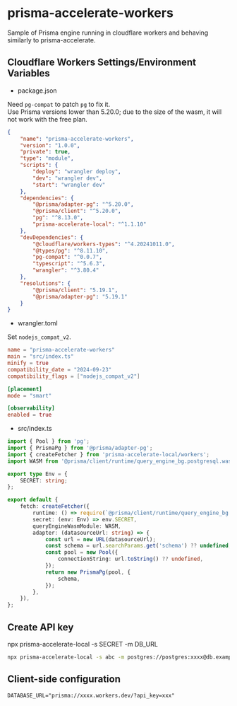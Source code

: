 # prisma-accelerate-workers

Sample of Prisma engine running in cloudflare workers and behaving similarly to prisma-accelerate.

## Cloudflare Workers Settings/Environment Variables

- package.json

Need `pg-compat` to patch `pg` to fix it.  
Use Prisma versions lower than 5.20.0; due to the size of the wasm, it will not work with the free plan.

```json
{
	"name": "prisma-accelerate-workers",
	"version": "1.0.0",
	"private": true,
	"type": "module",
	"scripts": {
		"deploy": "wrangler deploy",
		"dev": "wrangler dev",
		"start": "wrangler dev"
	},
	"dependencies": {
		"@prisma/adapter-pg": "^5.20.0",
		"@prisma/client": "^5.20.0",
		"pg": "^8.13.0",
		"prisma-accelerate-local": "^1.1.10"
	},
	"devDependencies": {
		"@cloudflare/workers-types": "^4.20241011.0",
		"@types/pg": "^8.11.10",
		"pg-compat": "^0.0.7",
		"typescript": "^5.6.3",
		"wrangler": "^3.80.4"
	},
	"resolutions": {
		"@prisma/client": "5.19.1",
		"@prisma/adapter-pg": "5.19.1"
	}
}
```

- wrangler.toml

Set `nodejs_compat_v2`.

```toml
name = "prisma-accelerate-workers"
main = "src/index.ts"
minify = true
compatibility_date = "2024-09-23"
compatibility_flags = ["nodejs_compat_v2"]

[placement]
mode = "smart"

[observability]
enabled = true
```

- src/index.ts

```ts
import { Pool } from 'pg';
import { PrismaPg } from '@prisma/adapter-pg';
import { createFetcher } from 'prisma-accelerate-local/workers';
import WASM from '@prisma/client/runtime/query_engine_bg.postgresql.wasm';

export type Env = {
	SECRET: string;
};

export default {
	fetch: createFetcher({
		runtime: () => require(`@prisma/client/runtime/query_engine_bg.postgresql.js`),
		secret: (env: Env) => env.SECRET,
		queryEngineWasmModule: WASM,
		adapter: (datasourceUrl: string) => {
			const url = new URL(datasourceUrl);
			const schema = url.searchParams.get('schema') ?? undefined;
			const pool = new Pool({
				connectionString: url.toString() ?? undefined,
			});
			return new PrismaPg(pool, {
				schema,
			});
		},
	}),
};
```

## Create API key

npx prisma-accelerate-local -s SECRET -m DB_URL

```bash
npx prisma-accelerate-local -s abc -m postgres://postgres:xxxx@db.example.com:5432/postgres?schema=public
```

## Client-side configuration

```
DATABASE_URL="prisma://xxxx.workers.dev/?api_key=xxx"
```

```

```
